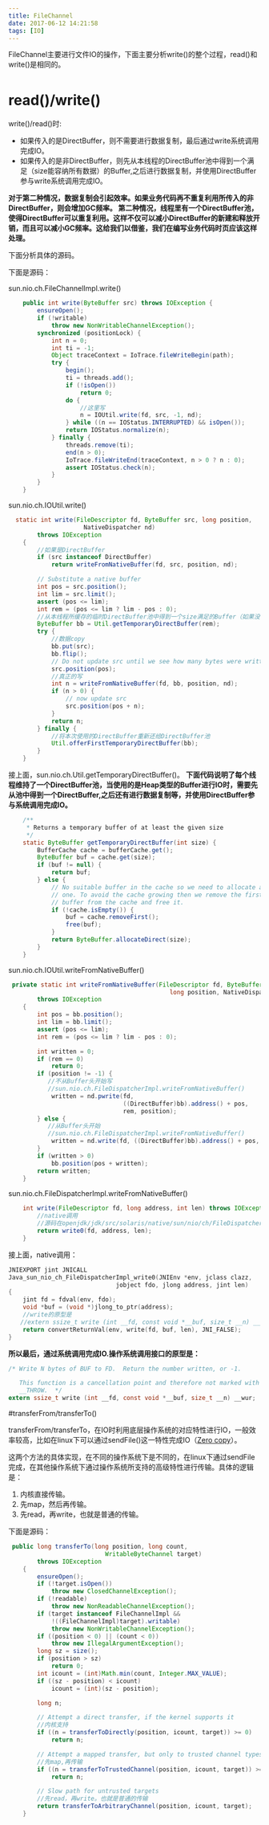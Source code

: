 ```yaml
---
title: FileChannel
date: 2017-06-12 14:21:58
tags: [IO]
---
```

FileChannel主要进行文件IO的操作，下面主要分析write()的整个过程，read()和write()是相同的。

# read()/write()　

write()/read()时:

+ 如果传入的是DirectBuffer，则不需要进行数据复制，最后通过write系统调用完成IO。
+ 如果传入的是非DirectBuffer，则先从本线程的DirectBuffer池中得到一个满足（size能容纳所有数据）的Buffer,之后进行数据复制，并使用DirectBuffer参与write系统调用完成IO。

**对于第二种情况，数据复制会引起效率。如果业务代码再不重复利用所传入的非DirectBuffer，则会增加GC频率。
第二种情况，线程里有一个DirectBuffer池，使得DirectBuffer可以重复利用。这样不仅可以减小DirectBuffer的新建和释放开销，而且可以减小GC频率。这给我们以借鉴，我们在编写业务代码时页应该这样处理。**

下面分析具体的源码。

下面是源码：

sun.nio.ch.FileChannelImpl.write()
```java
    public int write(ByteBuffer src) throws IOException {
        ensureOpen();
        if (!writable)
            throw new NonWritableChannelException();
        synchronized (positionLock) {
            int n = 0;
            int ti = -1;
            Object traceContext = IoTrace.fileWriteBegin(path);
            try {
                begin();
                ti = threads.add();
                if (!isOpen())
                    return 0;
                do {
                    //这里写
                    n = IOUtil.write(fd, src, -1, nd);
                } while ((n == IOStatus.INTERRUPTED) && isOpen());
                return IOStatus.normalize(n);
            } finally {
                threads.remove(ti);
                end(n > 0);
                IoTrace.fileWriteEnd(traceContext, n > 0 ? n : 0);
                assert IOStatus.check(n);
            }
        }
    }
```
sun.nio.ch.IOUtil.write()
```java
  static int write(FileDescriptor fd, ByteBuffer src, long position,
                     NativeDispatcher nd)
        throws IOException
    {
        //如果是DirectBuffer
        if (src instanceof DirectBuffer)
            return writeFromNativeBuffer(fd, src, position, nd);

        // Substitute a native buffer
        int pos = src.position();
        int lim = src.limit();
        assert (pos <= lim);
        int rem = (pos <= lim ? lim - pos : 0);
        //从本线程所缓存的临时DirectBuffer池中得到一个size满足的Buffer（如果没有符合的，new一个）
        ByteBuffer bb = Util.getTemporaryDirectBuffer(rem);
        try {
            //数据copy
            bb.put(src);
            bb.flip();
            // Do not update src until we see how many bytes were written
            src.position(pos);
            //真正的写
            int n = writeFromNativeBuffer(fd, bb, position, nd);
            if (n > 0) {
                // now update src
                src.position(pos + n);
            }
            return n;
        } finally {
            //将本次使用的DirectBuffer重新还给DirectBuffer池
            Util.offerFirstTemporaryDirectBuffer(bb);
        }
    }
```
接上面，sun.nio.ch.Util.getTemporaryDirectBuffer()。
**下面代码说明了每个线程维持了一个DirectBuffer池，当使用的是Heap类型的Buffer进行IO时，需要先从池中得到一个DirectBuffer,之后还有进行数据复制等，并使用DirectBuffer参与系统调用完成IO。**
```java
    /**
     * Returns a temporary buffer of at least the given size
     */
    static ByteBuffer getTemporaryDirectBuffer(int size) {
        BufferCache cache = bufferCache.get();
        ByteBuffer buf = cache.get(size);
        if (buf != null) {
            return buf;
        } else {
            // No suitable buffer in the cache so we need to allocate a new
            // one. To avoid the cache growing then we remove the first
            // buffer from the cache and free it.
            if (!cache.isEmpty()) {
                buf = cache.removeFirst();
                free(buf);
            }
            return ByteBuffer.allocateDirect(size);
        }
    }
```

sun.nio.ch.IOUtil.writeFromNativeBuffer()
```java
 private static int writeFromNativeBuffer(FileDescriptor fd, ByteBuffer bb,
                                             long position, NativeDispatcher nd)
        throws IOException
    {
        int pos = bb.position();
        int lim = bb.limit();
        assert (pos <= lim);
        int rem = (pos <= lim ? lim - pos : 0);

        int written = 0;
        if (rem == 0)
            return 0;
        if (position != -1) {
           //不从Buffer头开始写
           //sun.nio.ch.FileDispatcherImpl.writeFromNativeBuffer()
            written = nd.pwrite(fd,
                                ((DirectBuffer)bb).address() + pos,
                                rem, position);
        } else {
           //从Buffer头开始
           //sun.nio.ch.FileDispatcherImpl.writeFromNativeBuffer()
            written = nd.write(fd, ((DirectBuffer)bb).address() + pos, rem);
        }
        if (written > 0)
            bb.position(pos + written);
        return written;
    }
```
sun.nio.ch.FileDispatcherImpl.writeFromNativeBuffer()
```java
    int write(FileDescriptor fd, long address, int len) throws IOException {
        //native调用
        //源码在openjdk/jdk/src/solaris/native/sun/nio/ch/FileDispatcherImpl.c里面
        return write0(fd, address, len);
    }
```
接上面，native调用：
```c
JNIEXPORT jint JNICALL
Java_sun_nio_ch_FileDispatcherImpl_write0(JNIEnv *env, jclass clazz,
                              jobject fdo, jlong address, jint len)
{
    jint fd = fdval(env, fdo);
    void *buf = (void *)jlong_to_ptr(address);
    //write的原型是
　　//extern ssize_t write (int __fd, const void *__buf, size_t __n) __wur;
    return convertReturnVal(env, write(fd, buf, len), JNI_FALSE);
}
```
**所以最后，通过系统调用完成IO.操作系统调用接口的原型是：**
```c
/* Write N bytes of BUF to FD.  Return the number written, or -1.

   This function is a cancellation point and therefore not marked with
   __THROW.  */
extern ssize_t write (int __fd, const void *__buf, size_t __n) __wur;
```

#transferFrom/transferTo()

transferFrom/transferTo，在IO时利用底层操作系统的对应特性进行IO，一般效率较高，比如在linux下可以通过sendFile()这一特性完成IO（[Zero  copy][1]）。

这两个方法的具体实现，在不同的操作系统下是不同的，在linux下通过sendFile完成，在其他操作系统下通过操作系统所支持的高级特性进行传输。具体的逻辑是：

1. 内核直接传输。
2. 先map，然后再传输。
3. 先read，再write，也就是普通的传输。


下面是源码：
```java
 public long transferTo(long position, long count,
                           WritableByteChannel target)
        throws IOException
    {
        ensureOpen();
        if (!target.isOpen())
            throw new ClosedChannelException();
        if (!readable)
            throw new NonReadableChannelException();
        if (target instanceof FileChannelImpl &&
            !((FileChannelImpl)target).writable)
            throw new NonWritableChannelException();
        if ((position < 0) || (count < 0))
            throw new IllegalArgumentException();
        long sz = size();
        if (position > sz)
            return 0;
        int icount = (int)Math.min(count, Integer.MAX_VALUE);
        if ((sz - position) < icount)
            icount = (int)(sz - position);

        long n;

        // Attempt a direct transfer, if the kernel supports it
        //内核支持
        if ((n = transferToDirectly(position, icount, target)) >= 0)
            return n;

        // Attempt a mapped transfer, but only to trusted channel types
        //先map,再传输
        if ((n = transferToTrustedChannel(position, icount, target)) >= 0)
            return n;

        // Slow path for untrusted targets
        //先read，再write。也就是普通的传输
        return transferToArbitraryChannel(position, icount, target);
    }
```



  [1]: %E8%BF%9B%E8%A1%8CIO%E6%93%8D%E4%BD%9C%E6%97%B6%E6%95%88%E7%8E%87%E8%BE%83%E9%AB%98


